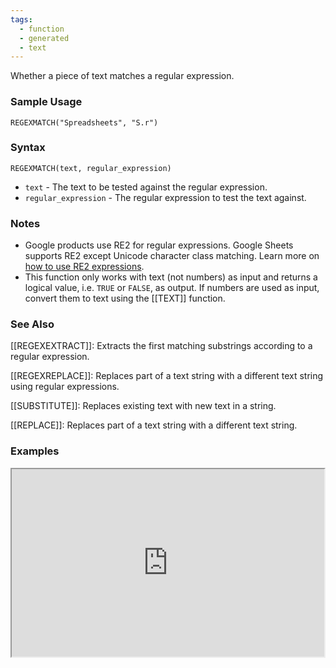 ```yaml
---
tags:
  - function
  - generated
  - text
---
```


Whether a piece of text matches a regular expression.

### Sample Usage

`REGEXMATCH("Spreadsheets", "S.r")`

### Syntax

`REGEXMATCH(text, regular_expression)`

* `text` - The text to be tested against the regular expression.
* `regular_expression` - The regular expression to test the text against.

### Notes

* Google products use RE2 for regular expressions. Google Sheets supports RE2 except Unicode character class matching. Learn more on [how to use RE2 expressions](https://github.com/google/re2/blob/master/doc/syntax.txt).
* This function only works with text (not numbers) as input and returns a logical value, i.e. `TRUE` or `FALSE`, as output. If numbers are used as input, convert them to text using the [[TEXT]] function.

### See Also

[[REGEXEXTRACT]]: Extracts the first matching substrings according to a regular expression.

[[REGEXREPLACE]]: Replaces part of a text string with a different text string using regular expressions.

[[SUBSTITUTE]]: Replaces existing text with new text in a string.

[[REPLACE]]: Replaces part of a text string with a different text string.

### Examples

<iframe height="300" src="https://docs.google.com/spreadsheet/pub?key=0As3tAuweYU9QdF95dWZQSjVxT016cHZIbFE1WGFnN0E&amp;output=html" width="500"></iframe>
